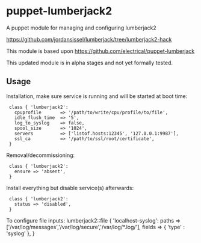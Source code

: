 # puppet-lumberjack2

A puppet module for managing and configuring lumberjack2

https://github.com/jordansissel/lumberjack/tree/lumberjack2-hack

This module is based upon https://github.com/electrical/puppet-lumberjack 

This updated module is in alpha stages and not yet formally tested.

## Usage

Installation, make sure service is running and will be started at boot time:

     class { 'lumberjack2': 
       cpuprofile       => '/path/to/write/cpu/profile/to/file',
       idle_flush_time  => '5',
       log_to_syslog    => false,
       spool_size       => '1024',
       servers          => ['listof.hosts:12345', '127.0.0.1:9987'],
       ssl_ca           => '/path/to/ssl/root/certificate',
     }

Removal/decommissioning:

     class { 'lumberjack2':
       ensure => 'absent',
     }

Install everything but disable service(s) afterwards:

     class { 'lumberjack2':
       status => 'disabled',
     }

To configure file inputs:
    lumberjack2::file { 'localhost-syslog':
        paths    => ['/var/log/messages','/var/log/secure','/var/log/*.log/'],
        fields   => { 'type' : 'syslog' }, 
    }
